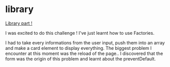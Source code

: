 # library

<a href="https://www.theodinproject.com/lessons/node-path-javascript-library">Library part !</a>

I was excited to do this challenge ! I've just learnt how to use Factories.

I had to take every informations from the user input, push them into an array and make a card element to display everything.
The biggest problem I encounter at this moment was the reload of the page.. I discovered that the form was the origin of this problem and learnt about the preventDefault.

